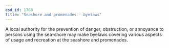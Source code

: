 ```yaml
---
esd_id: 1768
title: "Seashore and promenades - byelaws"
---
```


A local authority for the prevention of danger, obstruction, or annoyance to persons using the sea-shore may make byelaws covering various aspects of usage and recreation at the seashore and promenades.

